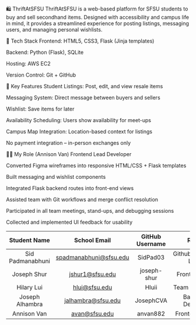🛍️ ThriftAtSFSU
ThriftAtSFSU is a web-based platform for SFSU students to buy and sell secondhand items. Designed with accessibility and campus life in mind, it provides a streamlined experience for posting listings, messaging users, and managing personal wishlists.

🔧 Tech Stack
Frontend: HTML5, CSS3, Flask (Jinja templates)

Backend: Python (Flask), SQLite

Hosting: AWS EC2

Version Control: Git + GitHub

🎯 Key Features
Student Listings: Post, edit, and view resale items

Messaging System: Direct message between buyers and sellers

Wishlist: Save items for later

Availability Scheduling: Users show availability for meet-ups

Campus Map Integration: Location-based context for listings

No payment integration – in-person exchanges only

👨‍💻 My Role (Annison Van)
Frontend Lead Developer

Converted Figma wireframes into responsive HTML/CSS + Flask templates

Built messaging and wishlist components

Integrated Flask backend routes into front-end views

Assisted team with Git workflows and merge conflict resolution

Participated in all team meetings, stand-ups, and debugging sessions

Collected and implemented UI feedback for usability


| Student Name | School Email | GitHub Username | Roles | 
|    :---:     |     :---:     |     :---:       |  :---: |
| Sid Padmanabhuni      |      spadmanabhuni@sfsu.edu        |         SidPad03        |    Github/Backend Lead |
| Joseph Shur      |        jshur1@sfsu.edu       |           joseph-shur       |    Frontend Dev |
|  Hilary Lui       |         hlui@sfsu.edu      |          Hluii       |    Team Lead/Flex  |
| Joseph Alhambra      |    jalhambra@sfsu.edu           |        JosephCVA         |    Backend Dev/Flex  |
| Annison Van      |         avan@sfsu.edu      |          anvan882       |  Frontend Lead  |


